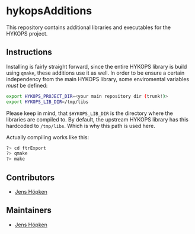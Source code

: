 # hykopsAdditions

This repository contains additional libraries and executables for the HYKOPS project.

## Instructions

Installing is fairly straight forward, since the entire HYKOPS library is build
using `qmake`, these additions use it as well. In order to be ensure a certain independency from the main HYKOPS library, some enviromental variables *must* be defined:

```bash
export HYKOPS_PROJECT_DIR=<your main repository dir (trunk!)>
export HYKOPS_LIB_DIR=/tmp/libs
```
Please keep in mind, that ``$HYKOPS_LIB_DIR`` is the directory where the
libraries are compiled to. By default, the upstream HYKOPS library has this
hardcoded to ``/tmp/libs``. Which is why this path is used here.

Actually compiling works like this:

```bash
?> cd ftrExport
?> qmake
?> make
```

## Contributors

* [Jens Höpken](jens@sourceflux.de)

## Maintainers

* [Jens Höpken](jens@sourceflux.de)
